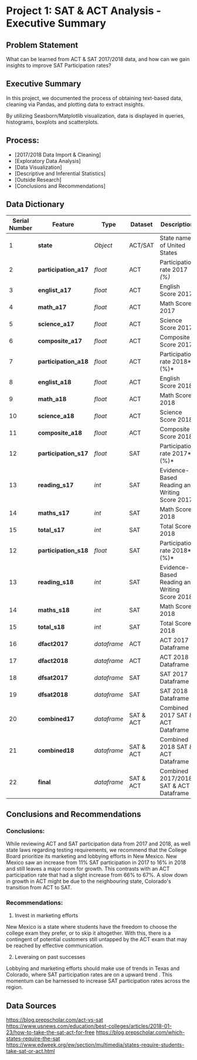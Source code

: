 # Project 1: SAT & ACT Analysis - Executive Summary

## Problem Statement

What can be learned from ACT & SAT 2017/2018 data, and how can we gain insights to improve SAT Participation rates?

## Executive Summary

In this project, we documented the process of obtaining text-based data, cleaning via Pandas, and plotting data to extract insights.

By utilizing Seasborn/Matplotlib visualization, data is displayed in queries, histograms, boxplots and scatterplots.

## Process:

- [2017/2018 Data Import & Cleaning]
- [Exploratory Data Analysis]
- [Data Visualization]
- [Descriptive and Inferential Statistics]
- [Outside Research]
- [Conclusions and Recommendations]

## Data Dictionary

|Serial Number|Feature|Type|Dataset|Description|
|---|---|---|---|---|
|1|**state**|*Object*|ACT/SAT|State name of United States|
|2|**participation_a17**|*float*|ACT|Participation rate 2017 *(%)*|
|3|**englist_a17**|*float*|ACT|English Score 2017|
|4|**math_a17**|*float*|ACT|Math Score 2017|
|5|**science_a17**|*float*|ACT|Science Score 2017|
|6|**composite_a17**|*float*|ACT|Composite Score 2017|
|7|**participation_a18**|*float*|ACT|Participation rate 2018*(%)* |
|8|**englist_a18**|*float*|ACT|English Score 2018|
|9|**math_a18**|*float*|ACT|Math Score 2018|
|10|**science_a18**|*float*|ACT|Science Score 2018|
|11|**composite_a18**|*float*|ACT|Composite Score 2018|
|12|**participation_s17**|*float*|SAT|Participation rate 2017*(%)* |
|13|**reading_s17**|*int*|SAT| Evidence-Based Reading and Writing Score 2017|
|14|**maths_s17**|*int*|SAT| Math Score 2018|
|15|**total_s17**|*int*|SAT| Total Score 2018|
|12|**participation_s18**|*float*|SAT|Participation rate 2018*(%)* |
|13|**reading_s18**|*int*|SAT| Evidence-Based Reading and Writing Score 2018|
|14|**maths_s18**|*int*|SAT| Math Score 2018|
|15|**total_s18**|*int*|SAT| Total Score 2018|
|16|**dfact2017**|*dataframe*|ACT|ACT 2017 Dataframe|
|17|**dfact2018**|*dataframe*|ACT|ACT 2018 Dataframe|
|18|**dfsat2017**|*dataframe*|SAT|SAT 2017 Dataframe|
|19|**dfsat2018**|*dataframe*|SAT|SAT 2018 Dataframe|
|20|**combined17**|*dataframe*|SAT & ACT|Combined 2017 SAT & ACT Dataframe|
|21|**combined18**|*dataframe*|SAT & ACT|Combined 2018 SAT & ACT Dataframe|
|22|**final**|*dataframe*|SAT & ACT|Combined 2017/2018 SAT & ACT Dataframe|


## Conclusions and Recommendations

### Conclusions:  

While reviewing ACT and SAT participation data from 2017 and 2018, as well state laws regarding testing requirements, we recommend that the College Board prioritize its marketing and lobbying efforts in New Mexico. New Mexico saw an increase from 11% SAT participation in 2017 to 16% in 2018 and still leaves a major room for growth. This contrasts with an ACT participation rate that had a slight increase from 66% to 67%. A slow down in growth in ACT might be due to the neighbouring state, Colorado's transition from ACT to SAT.

### Recommendations:

1) Invest in marketing efforts

New Mexico is a state where students have the freedom to choose the college exam they prefer, or to skip it altogether. With this, there is a contingent of potential customers still untapped by the ACT exam that may be reached by effective communication.

2) Leveraing on past successes

Lobbying and marketing efforts should make use of trends in Texas and Colorado, where SAT participation rates are on a upward trend . This momentum can be harnessed to increase SAT participation rates across the region.

## Data Sources
https://blog.prepscholar.com/act-vs-sat
https://www.usnews.com/education/best-colleges/articles/2018-01-23/how-to-take-the-sat-act-for-free
https://blog.prepscholar.com/which-states-require-the-sat
https://www.edweek.org/ew/section/multimedia/states-require-students-take-sat-or-act.html